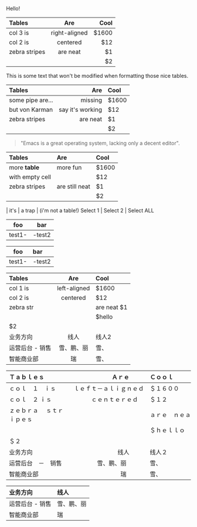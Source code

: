 Hello!

|   Tables        | Are       | Cool  |
|:-------------|:-----------:|-----:|
 | col 3 is      | right-aligned | $1600 |  
 col 2 is      | centered|   $12  
| zebra stripes | are neat      |    $1 |  
|||    $2 |  

This is some text that won't be modified when formatting those nice tables.

|   Tables        | Are       | Cool  |
|:-------------|------------:|:-----|
 | some pipe are...      | missing | $1600 |  
 but von Karman     | say it's working|   $12  
| zebra stripes | are neat      |    $1 |  
|||    $2 |  

>"Emacs is a great operating system, lacking only a decent editor".

|   Tables        | Are       | Cool  |
|:-------------|:-------------|:-----|
 | more **table**     |     more fun | $1600 |  
 with empty cell ||   $12  
| zebra stripes | are still neat      |    $1 |  
|||    $2 |

| it's | a trap | (i'm not a table!)
Select 1 | Select 2 | Select ALL


foo|bar
---|---
test1-|-test2


foo|bar
--|:---
test1-|-test2



|   Tables        | Are       | Cool  |
:-------------|:-------------:|:-----|
 | col 1 is      | left-aligned                                    | $1600 |  
col 2 is      | centered|   $12  
  | zebra str|       |            are neat   $1 |  
|| |$hello
|    $2 |
| 业务方向      | 线人  |线人2       |
| 运营后台 - 销售 | 雪、鹏、丽 | 雪、
| 智能商业部     | 瑞         |  雪、


|Ｔａｂｌｅｓ　|　　　　Ａｒｅ　　　　　|Ｃｏｏｌ　　　　　　　　　|
|:-------------------------|:----------------------:|:-------------------------|
|ｃｏｌ　１　ｉｓ　|ｌｅｆｔ－ａｌｉｇｎｅｄ|＄１６００　　　　　　　　|
|ｃｏｌ　２ ｉｓ　|　　ｃｅｎｔｅｒｅｄ　　|＄１２　　　　　　　　　　|
|ｚｅｂｒａ　  ｓｔｒｉｐｅｓ|　　　　　　　　　　　　|ａｒｅ　ｎｅａｔ　　　＄１|
|　　　　　　　　　　|　　　　　　　　　　　　|＄ｈｅｌｌｏ　　　　　　　|
|＄２　　　　　　|　　　　　　　　　　　　|　　　　　　　　　　　　　|
|业务方向　　　     　　　　　|　　　　　线人　　　　　|线人２　　　　　　　　　　|
|运营后台　－　销售　  |　雪、鹏、丽　　　　|雪、　　　　　　|
|智能商业部　　　　　　　　|　　　　　瑞　　　　　|雪、　　　　　　　　　|


| 业务方向      | 线人         |
|:----------|:-----------|
| 运营后台 - 销售 | 雪、鹏、丽 |
| 智能商业部     | 瑞         |
